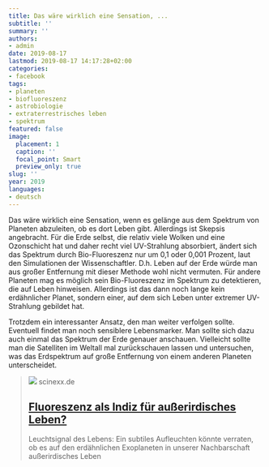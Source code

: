```yaml
---
title: Das wäre wirklich eine Sensation, ...
subtitle: ''
summary: ''
authors:
- admin
date: 2019-08-17
lastmod: 2019-08-17 14:17:28+02:00
categories:
- facebook
tags:
- planeten
- biofluoreszenz
- astrobiologie
- extraterrestrisches leben
- spektrum
featured: false
image:
  placement: 1
  caption: ''
  focal_point: Smart
  preview_only: true
slug: ''
year: 2019
languages:
- deutsch
---
```


Das wäre wirklich eine Sensation, wenn es gelänge aus dem Spektrum von Planeten abzuleiten, ob es dort Leben gibt. Allerdings ist Skepsis angebracht. Für die Erde selbst, die relativ viele Wolken und eine Ozonschicht hat und daher recht viel UV-Strahlung absorbiert, ändert sich das Spektrum durch Bio-Fluoreszenz nur um 0,1 oder 0,001 Prozent, laut den Simulationen der Wissenschaftler. D.h. Leben auf der Erde würde man aus großer Entfernung mit dieser Methode wohl nicht vermuten. Für andere Planeten mag es möglich sein Bio-Fluoreszenz im Spektrum zu detektieren, die auf Leben hinweisen. Allerdings ist das dann noch lange kein erdähnlicher Planet, sondern einer, auf dem sich Leben unter extremer UV-Strahlung gebildet hat. 

Trotzdem ein interessanter Ansatz, den man weiter verfolgen sollte. Eventuell findet man noch sensiblere Lebensmarker. Man sollte sich dazu auch einmal das Spektrum der Erde genauer anschauen. Vielleicht sollte man die Satelliten im Weltall mal zurückschauen lassen und untersuchen, was das Erdspektrum auf große Entfernung von einem anderen Planeten unterscheidet.
> [![](https://www.scinexx.de/wp-content/uploads/a/l/alienglowg.jpg)](https://www.scinexx.de/news/biowissen/fluoreszenz-als-indiz-fuer-ausserirdisches-leben/)
> scinexx.de
> ## [Fluoreszenz als Indiz für außerirdisches Leben?](https://www.scinexx.de/news/biowissen/fluoreszenz-als-indiz-fuer-ausserirdisches-leben/)
>
>Leuchtsignal des Lebens: Ein subtiles Aufleuchten könnte verraten, ob es auf den erdähnlichen Exoplaneten in unserer Nachbarschaft außerirdisches Leben